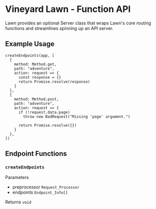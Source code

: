 # Vineyard Lawn - Function API

Lawn provides an optional Server class that wraps Lawn's core routing functions and streamlines spinning up an API server.

## Example Usage

    createEndpoints(app, [
      {
        method: Method.get,
        path: "adventure",
        action: request => {
          const response = {}
          return Promise.resolve(response)
        }
      },
      {
        method: Method.post,
        path: "adventure",
        action: request => {
          if (!request.data.page)
            throw new BadRequest("Missing 'page' argument.")

          return Promise.resolve({})
        }
      },
    ])
   

## Endpoint Functions

### `createEndpoints`

Parameters

*  preprocessor `Request_Processor` 
*  endpoints `Endpoint_Info[]` 

Returns `void`

